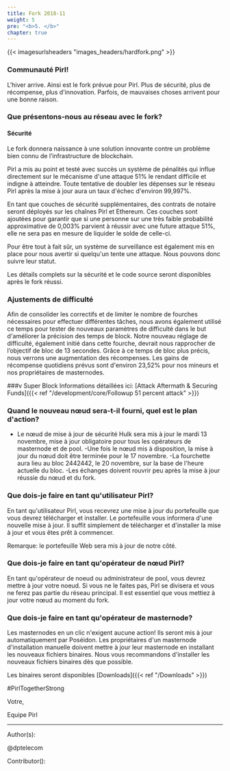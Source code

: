 ```yaml
---
title: Fork 2018-11
weight: 5
pre: "<b>5. </b>"
chapter: true
---
```



{{< imagesurlsheaders "images_headers/hardfork.png"  >}}


### Communauté Pirl!

L'hiver arrive. Ainsi est le fork prévue pour Pirl.
Plus de sécurité, plus de récompense, plus d'innovation. Parfois, de mauvaises choses arrivent pour une bonne raison.


### Que présentons-nous au réseau avec le fork?


#### Sécurité


Le fork donnera naissance à une solution innovante contre un problème bien connu de l’infrastructure de blockchain.

Pirl a mis au point et testé avec succès un système de pénalités qui influe directement sur le mécanisme d'une attaque 51% le rendant difficile et indigne à atteindre. Toute tentative de doubler les dépenses sur le réseau Pirl après la mise à jour aura un taux d'échec d'environ 99,997%.


En tant que couches de sécurité supplémentaires, des contrats de notaire seront déployés sur les chaînes Pirl et Ethereum. Ces couches sont ajoutées pour garantir que si une personne sur une très faible probabilité approximative de 0,003% parvient à réussir avec une future attaque  51%, elle ne sera pas en mesure de liquider le solde de celle-ci.


Pour être tout à fait sûr, un système de surveillance est également mis en place pour nous avertir si quelqu'un tente une attaque. Nous pouvons donc suivre leur statut.


Les détails complets sur la sécurité et le code source seront disponibles après le fork réussi.


### Ajustements de difficulté


Afin de consolider les correctifs et de limiter le nombre de fourches nécessaires pour effectuer différentes tâches, nous avons également utilisé ce temps pour tester de nouveaux paramètres de difficulté dans le but d'améliorer la précision des temps de block. Notre nouveau réglage de difficulté, également initié dans cette fourche, devrait nous rapprocher de l’objectif de bloc de 13 secondes. Grâce à ce temps de bloc plus précis, nous verrons une augmentation des récompenses. Les gains de récompense quotidiens prévus sont d'environ 23,52% pour nos mineurs et nos propriétaires de masternodes.


###v Super Block
Informations détaillées ici: [Attack Aftermath & Securing Funds]({{< ref "/development/core/Followup 51 percent attack" >}})


### Quand le nouveau nœud sera-t-il fourni, quel est le plan d'action?


- Le nœud de mise à jour de sécurité Hulk sera mis à jour le mardi 13 novembre, mise à jour obligatoire pour tous les opérateurs de masternode et de pool.
-Une fois le nœud mis à disposition, la mise à jour du nœud doit être terminée pour le 17 novembre.
-La fourchette aura lieu au bloc 2442442, le 20 novembre, sur la base de l'heure actuelle du bloc.
-Les échanges doivent rouvrir peu après la mise à jour réussie du nœud et du fork.


### Que dois-je faire en tant qu'utilisateur Pirl?


En tant qu'utilisateur Pirl, vous recevrez une mise à jour du portefeuille que vous devrez télécharger et installer. Le portefeuille vous informera d'une nouvelle mise à jour.
Il suffit simplement de télécharger et d'installer la mise à jour et vous êtes prêt à commencer.


Remarque: le portefeuille Web sera mis à jour de notre côté.

### Que dois-je faire en tant qu'opérateur de nœud Pirl?


En tant qu'opérateur de noeud ou administrateur de pool, vous devrez mettre à jour votre noeud.
Si vous ne le faites pas, Pirl se divisera et vous ne ferez pas partie du réseau principal.
Il est essentiel que vous mettiez à jour votre nœud au moment du fork.


### Que dois-je faire en tant qu'opérateur de masternode?
Les masternodes en un clic n'exigent aucune action! Ils seront mis à jour automatiquement par Poséidon.
Les propriétaires d'un masternode d'installation manuelle doivent mettre à jour leur masternode en installant les nouveaux fichiers binaires.
Nous vous recommandons d'installer les nouveaux fichiers binaires dès que possible.


Les binaires seront disponibles [Downloads]({{< ref "/Downloads" >}})


#PirlTogetherStrong


Votre,

Equipe Pirl


---
Author(s):  

@dptelecom  

Contributor():
